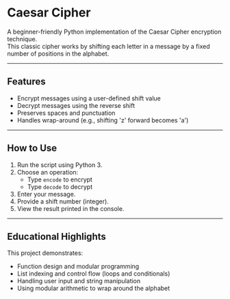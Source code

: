 # Caesar Cipher

A beginner-friendly Python implementation of the Caesar Cipher encryption technique.  
This classic cipher works by shifting each letter in a message by a fixed number of positions in the alphabet.

---

## Features

- Encrypt messages using a user-defined shift value  
- Decrypt messages using the reverse shift  
- Preserves spaces and punctuation  
- Handles wrap-around (e.g., shifting 'z' forward becomes 'a')

---

## How to Use

1. Run the script using Python 3.
2. Choose an operation:  
   - Type `encode` to encrypt  
   - Type `decode` to decrypt
3. Enter your message.
4. Provide a shift number (integer).
5. View the result printed in the console.

---

## Educational Highlights

This project demonstrates:
- Function design and modular programming
- List indexing and control flow (loops and conditionals)
- Handling user input and string manipulation
- Using modular arithmetic to wrap around the alphabet
